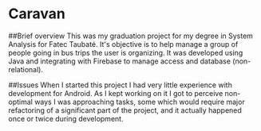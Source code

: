 # Caravan

##Brief overview
This was my graduation project for my degree in System Analysis for Fatec Taubaté. It's objective is to help manage a group of people going in bus trips the user is organizing.
It was developed using Java and integrating with Firebase to manage access and database (non-relational).

##Issues
When I started this project I had very little experience with development for Android. As I kept working on it I got to perceive non-optimal ways I was approaching tasks, some which would require major refactoring of a significant part of the project, and it actually happened once or twice during development.
